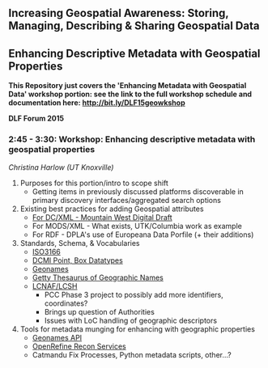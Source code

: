 ## Increasing Geospatial Awareness: Storing, Managing, Describing & Sharing Geospatial Data
## Enhancing Descriptive Metadata with Geospatial Properties

**This Repository just covers the 'Enhancing Metadata with Geospatial Data' workshop portion: see the link to the full workshop schedule and documentation here: http://bit.ly/DLF15geowkshop**

**DLF Forum 2015**

### **2:45 - 3:30:** Workshop: Enhancing descriptive metadata with geospatial properties
_Christina Harlow (UT Knoxville)_

1. Purposes for this portion/intro to scope shift
    - Getting items in previously discussed platforms discoverable in primary discovery interfaces/aggregated search options
2. Existing best practices for adding Geospatial attributes
    - [For DC/XML - Mountain West Digital Draft](http://bit.ly/MWDLgeo)
    - For MODS/XML - What exists, UTK/Columbia work as example
    - For RDF - DPLA's use of Europeana Data Porfile (+ their additions)
3. Standards, Schema, & Vocabularies
    - [ISO3166](http://www.iso.org/iso/en/prods-services/iso3166ma/02iso-3166-code-lists/list-en1.html)
    - [DCMI Point, Box Datatypes](http://dublincore.org/documents/dcmi-box/)
    - [Geonames](http://www.geonames.org/)
    - [Getty Thesaurus of Geographic Names](http://www.getty.edu/research/tools/vocabularies/tgn/)
    - [LCNAF/LCSH](http://id.loc.gov/)
        - PCC Phase 3 project to possibly add more identifiers, coordinates?
        - Brings up question of Authorities
        - Issues with LoC handling of geographic descriptors
4. Tools for metadata munging for enhancing with geographic properties
    - [Geonames API](http://www.geonames.org/export/web-services.html)
    - [OpenRefine Recon Services](https://github.com/cmh2166/geonames-reconcile)
    - Catmandu Fix Processes, Python metadata scripts, other...?
